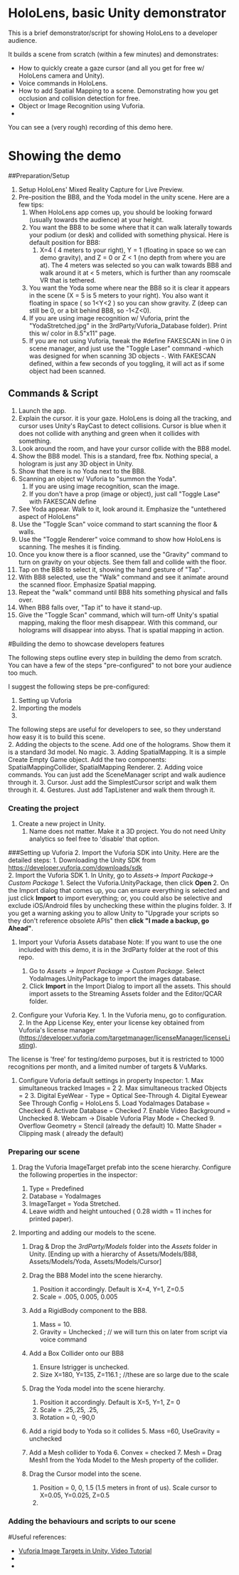 # HoloLens, basic Unity demonstrator 

This is a brief demonstrator/script for showing HoloLens to a developer audience. 

It builds a scene from scratch (within a few minutes) and demonstrates:
- How to quickly create a gaze cursor (and all you get for free w/ HoloLens camera and Unity).  
- Voice commands in HoloLens.   
- How to add Spatial Mapping to a scene. Demonstrating how you get occlusion and collision detection for free.  
- Object or Image Recognition using Vuforia.
- 

You can see a (very rough) recording of this demo here. 


# Showing the demo 

##Preparation/Setup 

1. Setup HoloLens'  Mixed Reality Capture for Live Preview. 
2. Pre-position the BB8, and the Yoda model in the unity scene. Here are a few tips: 
	1. When HoloLens app comes up, you should be looking forward (usually towards the audience) at your height. 
	2. You want the BB8 to be some where that it can walk laterally towards your podium (or desk) and collided with something physical. Here is default position for BB8: 
		1. X=4 ( 4 meters to your right), Y = 1 (floating in space so we can demo gravity), and Z = 0 or Z < 1 (no depth from where you are at).  The 4 meters was selected so you can walk towards BB8 and walk around it at < 5 meters, which is further than any roomscale VR that is tethered. 
	3. You want the Yoda some where near the BB8 so it is clear it appears in the scene (X = 5 is 5 meters to your right). You also want it floating in space ( so 1<Y<2 ) so you can show gravity.  Z (deep can still be 0, or a bit behind BB8, so -1<Z<0).
	4. If you are using image recognition w/ Vuforia, print the "YodaStretched.jpg" in the 3rdParty/Vuforia_Database folder). Print this w/ color in 8.5"x11" page. 
	5. If you are not using Vuforia, tweak the #define FAKESCAN in line 0 in scene manager, and just use the "Toggle Laser" command -which was designed for when scanning 3D objects -. With FAKESCAN defined, within a few seconds of you toggling, it will act as if some object had been scanned. 


## Commands & Script

1. Launch the app. 
2. Explain the cursor. it is your gaze. HoloLens is doing all the tracking, and cursor uses Unity's RayCast to detect collisions. Cursor is blue when it does not collide with anything and green when it collides with something.  
2. Look around the room, and have your cursor collide with the BB8 model. 
3. Show the BB8 model. This is a standard, free fbx. Nothing special, a hologram is just any 3D object in Unity. 
4. Show that there is no Yoda next to the BB8. 
5. Scanning an object w/ Vuforia to "summon the Yoda". 
	1. If you are using image recognition, scan the image. 
	2. If you don't have a prop (image or object), just call "Toggle Lase" with FAKESCAN define
3. See Yoda appear.  Walk to it, look around it. Emphasize the "untethered aspect of HoloLens" 
4. Use the "Toggle Scan" voice command to start scanning the floor & walls. 
5. Use the "Toggle Renderer" voice command to show how HoloLens is scanning. The meshes it is finding. 
6. Once you know there is a floor scanned, use the "Gravity" command to turn on gravity on your objects. See them fall and collide with the floor.     
7. Tap on the BB8 to select it, showing the hand gesture of "Tap" .  
8. With BB8 selected, use the "Walk" command and see it animate around the scanned floor.  Emphasize Spatial mapping. 
9. Repeat the "walk" command until BB8 hits something physical and falls over. 
10. When BB8 falls over, "Tap it" to have it stand-up.  
11. Give the "Toggle Scan" command, which will turn-off Unity's spatial mapping, making the floor mesh disappear. With this command, our holograms will disappear into abyss.  That is spatial mapping in action. 




#Building the demo to showcase developers features 

The following steps outline every step in building the demo from scratch. You can have a few of the steps "pre-configured" to not bore your audience too much. 

I suggest the following steps be pre-configured:
1. Setting up Vuforia 
2. Importing the models 
3. 

The following steps are useful for developers to see, so they understand how easy it is to build this scene.  
2. Adding the objects to the scene.  Add one of the holograms. Show them it is a standard 3d model. No magic. 
3. Adding SpatialMapping. It is a simple Create Empty Game object. Add the two components:  SpatialMappingCollider, SpatialMapping Renderer.
2. Adding voice commands. You can just add the SceneManager script and walk audience through it. 
3. Cursor. Just add the SimplestCursor script and walk them through it. 
4. Gestures. Just add TapListener and walk them through it. 





### Creating the project 

1. Create a new project in Unity. 
	1. Name does not matter. Make it a 3D project. You do not need Unity analytics so feel free to 'disable' that option.  


###Setting up Vuforia 
2. Import the Vuforia SDK into Unity.  Here are the detailed steps: 
	1. Downloading the Unity SDK from https://developer.vuforia.com/downloads/sdk  
	2. Import the Vuforia SDK 
		1. In Unity, go to *Assets-> Import Package-> Custom Package*
		1. Select the Vuforia<version>.UnityPackage, then click **Open**
		2. On the Import dialog that comes up, you can ensure everything is selected and just click **Import** to import everything; or, you could also be selective and exclude iOS/Android files by unchecking these within the plugins folder. 
		3. If you get a warning asking you to allow Unity to "Upgrade your scripts so they don't reference obsolete APIs" then **click "I made a backup, go Ahead"**. 



1. Import your Vuforia Assets database
	Note: If you want to use the one included with this demo, it is in the 3rdParty folder at the root of this repo. 
	1. Go to *Assets -> Import Package -> Custom Package*. Select YodaImages.UnityPackage to import the images database. 
	2. Click **Import** in the Import Dialog to import all the assets.  This should import assets to the Streaming Assets folder and the Editor/QCAR folder. 


1. Configure your Vuforia Key. 
		1. In the Vuforia menu, go to configuration. 
		2. In the App License Key, enter your license key obtained from Vuforia's license manager (https://developer.vuforia.com/targetmanager/licenseManager/licenseListing).  

The license is 'free' for testing/demo purposes, but it is restricted to 1000 recognitions per month, and a limited number of targets & VuMarks.  


1. Configure Vuforia default settings in property Inspector: 
		1. Max simultaneous tracked Images = 2 
		2. Max simultaneous tracked Objects = 2
		3. Digital EyeWear - Type = Optical See-Through 
		4. Digital Eyewear See Through Config = HoloLens 
		5. Load YodaImages Database = Checked
		6. Activate Database = Checked 
		7. Enable Video Background = Unchecked 
		8. Webcam -> Disable Vuforia Play Mode  = Checked 
		9. Overflow Geometry = Stencil (already the default) 
		10. Matte Shader = Clipping mask ( already the default)
 


### Preparing our scene

1. Drag the Vuforia ImageTarget prefab into the scene hierarchy. Configure the following properties in the inspector: 
	1. Type = Predefined 
	2. Database = YodaImages 
	3. ImageTarget = Yoda Stretched. 
	4. Leave width and height untouched ( 0.28 width = 11 inches for printed paper). 
	

1. Importing and adding our models to the scene. 
	1. Drag & Drop the *3rdParty/Models* folder into the *Assets* folder in Unity. [Ending up with a hierarchy of Assets/Models/BB8, Assets/Models/Yoda, Assets/Models/Cursor] 
	2. Drag the BB8 Model into the scene hierarchy.  
		1. Position it accordingly. Default is X=4, Y=1, Z=0.5
		2. Scale = .005, 0.005, 0.005
  
	3. Add a RigidBody component to the BB8.
		1. Mass = 10. 
		2. Gravity = Unchecked ; // we will turn this on later from script via voice command 

	3. Add a Box Collider onto our BB8 
		1.  Ensure Istrigger is unchecked. 
		2.  Size X=180, Y=135, Z=116.1 ; //these are so large due to the scale

	
	3. Drag the Yoda model into the scene hierarchy. 
		1. Position it accordingly. Default is X=5, Y=1, Z= 0
		2. Scale =  .25,.25, .25, 
		3. Rotation  = 0, -90,0
	4. Add a rigid body to Yoda so it collides 
		5. Mass =60,  UseGravity = unchecked 

	6. Add a Mesh collider to Yoda
		6. Convex = checked 
		7. Mesh =  Drag Mesh1 from the Yoda Model to the Mesh property of the collider. 

	4. Drag the Cursor model into the scene.   
		1. Position = 0, 0, 1.5   (1.5 meters in front of us). Scale cursor to X=0.05, Y=0.025, Z=0.5
		2.  
 
### Adding the behaviours and scripts to our scene 




#Useful references:
- [Vuforia Image Targets in Unity, Video Tutorial](https://library.vuforia.com/articles/Training/Image-Targets-in-Unity)
- 
- 